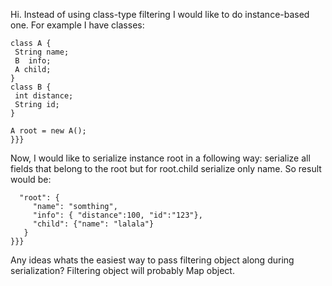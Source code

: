 Hi. Instead of using class-type filtering I would like to do
instance-based one. For example I have classes:

```
class A {
 String name;
 B  info;
 A child;
}
class B {
 int distance;
 String id;
}

A root = new A();
}}}
```

Now, I would like to serialize instance root in a following way: serialize all fields that belong to the root but for root.child serialize only name. So result would be:

```
  "root": {
     "name": "somthing",
     "info": { "distance":100, "id":"123"},
     "child": {"name": "lalala"}
   }
}}}
```


Any ideas whats the easiest way to pass filtering object along during serialization?
Filtering object will probably Map object.
